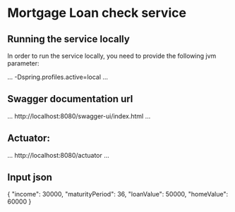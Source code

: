 # Mortgage Loan check service

## Running the service locally

In order to run the service locally, you need to provide the following jvm parameter:

...
-Dspring.profiles.active=local
...


## Swagger documentation url
...
http://localhost:8080/swagger-ui/index.html
...

## Actuator:

...
http://localhost:8080/actuator
...

## Input json

{
"income": 30000,
"maturityPeriod": 36,
"loanValue": 50000,
"homeValue": 60000
}

